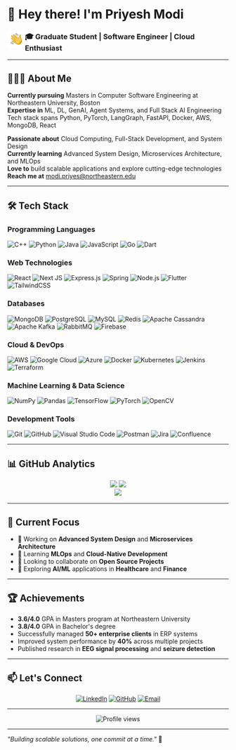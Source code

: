 # 👋 Hey there! I'm Priyesh Modi

<img alt="Coding" src="https://raw.githubusercontent.com/AVS1508/AVS1508/master/assets/Hand%20Wave.gif" width='40' align="left"/>

### 🎓 Graduate Student | Software Engineer | Cloud Enthusiast

---

## 👨🏻‍💻 About Me

 **Currently pursuing** Masters in Computer Software Engineering at Northeastern University, Boston  
 **Expertise in** ML, DL, GenAI, Agent Systems, and Full Stack AI Engineering
 Tech stack spans Python, PyTorch, LangGraph, FastAPI, Docker, AWS, MongoDB, React

 **Passionate about** Cloud Computing, Full-Stack Development, and System Design  
 **Currently learning** Advanced System Design, Microservices Architecture, and MLOps  
 **Love to** build scalable applications and explore cutting-edge technologies  
 **Reach me at** modi.priyes@northeastern.edu  

---

## 🛠️ Tech Stack

### Programming Languages
![C++](https://img.shields.io/badge/c++-%2300599C.svg?style=for-the-badge&logo=c%2B%2B&logoColor=white)
![Python](https://img.shields.io/badge/python-3670A0?style=for-the-badge&logo=python&logoColor=ffdd54)
![Java](https://img.shields.io/badge/java-%23ED8B00.svg?style=for-the-badge&logo=openjdk&logoColor=white)
![JavaScript](https://img.shields.io/badge/javascript-%23323330.svg?style=for-the-badge&logo=javascript&logoColor=%23F7DF1E)
![Go](https://img.shields.io/badge/go-%2300ADD8.svg?style=for-the-badge&logo=go&logoColor=white)
![Dart](https://img.shields.io/badge/dart-%230175C2.svg?style=for-the-badge&logo=dart&logoColor=white)

### Web Technologies
![React](https://img.shields.io/badge/react-%2320232a.svg?style=for-the-badge&logo=react&logoColor=%2361DAFB)
![Next JS](https://img.shields.io/badge/Next-black?style=for-the-badge&logo=next.js&logoColor=white)
![Express.js](https://img.shields.io/badge/express.js-%23404d59.svg?style=for-the-badge&logo=express&logoColor=%2361DAFB)
![Spring](https://img.shields.io/badge/spring-%236DB33F.svg?style=for-the-badge&logo=spring&logoColor=white)
![Node.js](https://img.shields.io/badge/node.js-6DA55F?style=for-the-badge&logo=node.js&logoColor=white)
![Flutter](https://img.shields.io/badge/Flutter-%2302569B.svg?style=for-the-badge&logo=Flutter&logoColor=white)
![TailwindCSS](https://img.shields.io/badge/tailwindcss-%2338B2AC.svg?style=for-the-badge&logo=tailwind-css&logoColor=white)

### Databases
![MongoDB](https://img.shields.io/badge/MongoDB-%234ea94b.svg?style=for-the-badge&logo=mongodb&logoColor=white)
![PostgreSQL](https://img.shields.io/badge/postgres-%23316192.svg?style=for-the-badge&logo=postgresql&logoColor=white)
![MySQL](https://img.shields.io/badge/mysql-%2300000f.svg?style=for-the-badge&logo=mysql&logoColor=white)
![Redis](https://img.shields.io/badge/redis-%23DD0031.svg?style=for-the-badge&logo=redis&logoColor=white)
![Apache Cassandra](https://img.shields.io/badge/cassandra-%231287B1.svg?style=for-the-badge&logo=apache-cassandra&logoColor=white)
![Apache Kafka](https://img.shields.io/badge/Apache%20Kafka-000?style=for-the-badge&logo=apachekafka)
![RabbitMQ](https://img.shields.io/badge/Rabbitmq-FF6600?style=for-the-badge&logo=rabbitmq&logoColor=white)
![Firebase](https://img.shields.io/badge/firebase-%23039BE5.svg?style=for-the-badge&logo=firebase)

### Cloud & DevOps
![AWS](https://img.shields.io/badge/AWS-%23FF9900.svg?style=for-the-badge&logo=amazon-aws&logoColor=white)
![Google Cloud](https://img.shields.io/badge/GoogleCloud-%234285F4.svg?style=for-the-badge&logo=google-cloud&logoColor=white)
![Azure](https://img.shields.io/badge/azure-%230072C6.svg?style=for-the-badge&logo=microsoftazure&logoColor=white)
![Docker](https://img.shields.io/badge/docker-%230db7ed.svg?style=for-the-badge&logo=docker&logoColor=white)
![Kubernetes](https://img.shields.io/badge/kubernetes-%23326ce5.svg?style=for-the-badge&logo=kubernetes&logoColor=white)
![Jenkins](https://img.shields.io/badge/jenkins-%232C5263.svg?style=for-the-badge&logo=jenkins&logoColor=white)
![Terraform](https://img.shields.io/badge/terraform-%235835CC.svg?style=for-the-badge&logo=terraform&logoColor=white)

### Machine Learning & Data Science
![NumPy](https://img.shields.io/badge/numpy-%23013243.svg?style=for-the-badge&logo=numpy&logoColor=white)
![Pandas](https://img.shields.io/badge/pandas-%23150458.svg?style=for-the-badge&logo=pandas&logoColor=white)
![TensorFlow](https://img.shields.io/badge/TensorFlow-%23FF6F00.svg?style=for-the-badge&logo=TensorFlow&logoColor=white)
![PyTorch](https://img.shields.io/badge/PyTorch-%23EE4C2C.svg?style=for-the-badge&logo=PyTorch&logoColor=white)
![OpenCV](https://img.shields.io/badge/opencv-%23white.svg?style=for-the-badge&logo=opencv&logoColor=white)

### Development Tools
![Git](https://img.shields.io/badge/git-%23F05033.svg?style=for-the-badge&logo=git&logoColor=white)
![GitHub](https://img.shields.io/badge/github-%23121011.svg?style=for-the-badge&logo=github&logoColor=white)
![Visual Studio Code](https://img.shields.io/badge/Visual%20Studio%20Code-0078d7.svg?style=for-the-badge&logo=visual-studio-code&logoColor=white)
![Postman](https://img.shields.io/badge/Postman-FF6C37?style=for-the-badge&logo=postman&logoColor=white)
![Jira](https://img.shields.io/badge/jira-%230A0FFF.svg?style=for-the-badge&logo=jira&logoColor=white)
![Confluence](https://img.shields.io/badge/confluence-%23172BF4.svg?style=for-the-badge&logo=confluence&logoColor=white)

---


## 📊 GitHub Analytics

<div align="center">
  <img height="180em" src="https://github-readme-stats.vercel.app/api?username=PriyeshModi1&show_icons=true&theme=tokyonight&include_all_commits=true&count_private=true"/>
  <img height="180em" src="https://github-readme-stats.vercel.app/api/top-langs/?username=PriyeshModi1&layout=compact&langs_count=8&theme=tokyonight"/>
</div>

<div align="center">
  <img height="180em" src="https://github-readme-streak-stats.herokuapp.com/?user=PriyeshModi1&theme=tokyonight&hide_border=true"/>
</div>

---

## 🎯 Current Focus

- 🔭 Working on **Advanced System Design** and **Microservices Architecture**
- 🌱 Learning **MLOps** and **Cloud-Native Development**
- 👯 Looking to collaborate on **Open Source Projects**
- 🤔 Exploring **AI/ML** applications in **Healthcare** and **Finance**

---

## 🏆 Achievements

- **3.6/4.0** GPA in Masters program at Northeastern University
- **3.8/4.0** GPA in Bachelor's degree
- Successfully managed **50+ enterprise clients** in ERP systems
- Improved system performance by **40%** across multiple projects
- Published research in **EEG signal processing** and **seizure detection**

---

## 📫 Let's Connect

<div align="center">
  
[![LinkedIn](https://img.shields.io/badge/LinkedIn-0077B5?style=for-the-badge&logo=linkedin&logoColor=white)](https://www.linkedin.com/in/priyesh-modi-62b2401bb/)
[![GitHub](https://img.shields.io/badge/GitHub-100000?style=for-the-badge&logo=github&logoColor=white)](https://github.com/PriyeshModi1)
[![Email](https://img.shields.io/badge/Email-D14836?style=for-the-badge&logo=gmail&logoColor=white)](mailto:modi.priyes@northeastern.edu)

</div>

---

<div align="center">
  <img src="https://komarev.com/ghpvc/?username=PriyeshModi1&label=Profile%20views&color=0e75b6&style=flat" alt="Profile views" />
</div>

---

*"Building scalable solutions, one commit at a time."* 🚀
